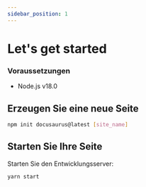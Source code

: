 ```yaml
---
sidebar_position: 1
---
```


# Let's get started

### Voraussetzungen

- Node.js v18.0

## Erzeugen Sie eine neue Seite

```bash
npm init docusaurus@latest [site_name]
```

## Starten Sie Ihre Seite

Starten Sie den Entwicklungsserver:

```bash
yarn start
```
